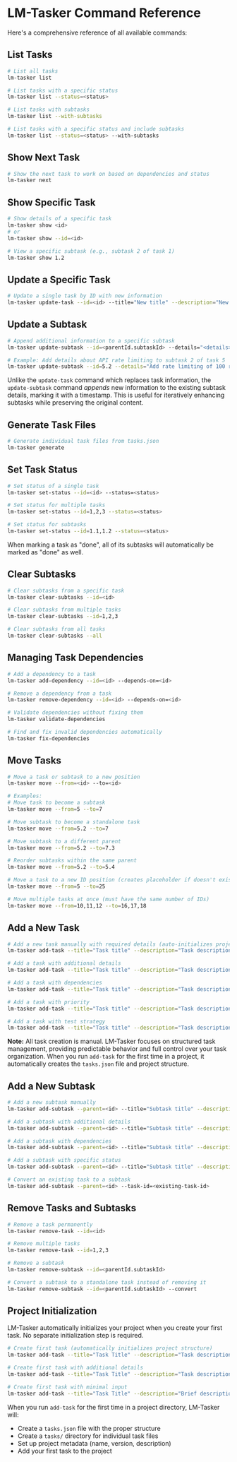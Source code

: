 # LM-Tasker Command Reference

Here's a comprehensive reference of all available commands:

## List Tasks

```bash
# List all tasks
lm-tasker list

# List tasks with a specific status
lm-tasker list --status=<status>

# List tasks with subtasks
lm-tasker list --with-subtasks

# List tasks with a specific status and include subtasks
lm-tasker list --status=<status> --with-subtasks
```

## Show Next Task

```bash
# Show the next task to work on based on dependencies and status
lm-tasker next
```

## Show Specific Task

```bash
# Show details of a specific task
lm-tasker show <id>
# or
lm-tasker show --id=<id>

# View a specific subtask (e.g., subtask 2 of task 1)
lm-tasker show 1.2
```

## Update a Specific Task

```bash
# Update a single task by ID with new information
lm-tasker update-task --id=<id> --title="New title" --description="New description" --details="New details"
```

## Update a Subtask

```bash
# Append additional information to a specific subtask
lm-tasker update-subtask --id=<parentId.subtaskId> --details="<details>"

# Example: Add details about API rate limiting to subtask 2 of task 5
lm-tasker update-subtask --id=5.2 --details="Add rate limiting of 100 requests per minute"
```

Unlike the `update-task` command which replaces task information, the `update-subtask` command _appends_ new information
to the existing subtask details, marking it with a timestamp. This is useful for iteratively enhancing subtasks while
preserving the original content.

## Generate Task Files

```bash
# Generate individual task files from tasks.json
lm-tasker generate
```

## Set Task Status

```bash
# Set status of a single task
lm-tasker set-status --id=<id> --status=<status>

# Set status for multiple tasks
lm-tasker set-status --id=1,2,3 --status=<status>

# Set status for subtasks
lm-tasker set-status --id=1.1,1.2 --status=<status>
```

When marking a task as "done", all of its subtasks will automatically be marked as "done" as well.

## Clear Subtasks

```bash
# Clear subtasks from a specific task
lm-tasker clear-subtasks --id=<id>

# Clear subtasks from multiple tasks
lm-tasker clear-subtasks --id=1,2,3

# Clear subtasks from all tasks
lm-tasker clear-subtasks --all
```

## Managing Task Dependencies

```bash
# Add a dependency to a task
lm-tasker add-dependency --id=<id> --depends-on=<id>

# Remove a dependency from a task
lm-tasker remove-dependency --id=<id> --depends-on=<id>

# Validate dependencies without fixing them
lm-tasker validate-dependencies

# Find and fix invalid dependencies automatically
lm-tasker fix-dependencies
```

## Move Tasks

```bash
# Move a task or subtask to a new position
lm-tasker move --from=<id> --to=<id>

# Examples:
# Move task to become a subtask
lm-tasker move --from=5 --to=7

# Move subtask to become a standalone task
lm-tasker move --from=5.2 --to=7

# Move subtask to a different parent
lm-tasker move --from=5.2 --to=7.3

# Reorder subtasks within the same parent
lm-tasker move --from=5.2 --to=5.4

# Move a task to a new ID position (creates placeholder if doesn't exist)
lm-tasker move --from=5 --to=25

# Move multiple tasks at once (must have the same number of IDs)
lm-tasker move --from=10,11,12 --to=16,17,18
```

## Add a New Task

```bash
# Add a new task manually with required details (auto-initializes project if tasks.json doesn't exist)
lm-tasker add-task --title="Task title" --description="Task description"

# Add a task with additional details
lm-tasker add-task --title="Task title" --description="Task description" --details="Implementation details"

# Add a task with dependencies
lm-tasker add-task --title="Task title" --description="Task description" --dependencies=1,2,3

# Add a task with priority
lm-tasker add-task --title="Task title" --description="Task description" --priority=high

# Add a task with test strategy
lm-tasker add-task --title="Task title" --description="Task description" --test-strategy="Testing approach"
```

**Note:** All task creation is manual. LM-Tasker focuses on structured task management, providing predictable behavior and full control over your task organization. When you run `add-task` for the first time in a project, it automatically creates the `tasks.json` file and project structure.

## Add a New Subtask

```bash
# Add a new subtask manually
lm-tasker add-subtask --parent=<id> --title="Subtask title" --description="Subtask description"

# Add a subtask with additional details
lm-tasker add-subtask --parent=<id> --title="Subtask title" --description="Subtask description" --details="Implementation details"

# Add a subtask with dependencies
lm-tasker add-subtask --parent=<id> --title="Subtask title" --description="Subtask description" --dependencies=1,2.1

# Add a subtask with specific status
lm-tasker add-subtask --parent=<id> --title="Subtask title" --description="Subtask description" --status=in-progress

# Convert an existing task to a subtask
lm-tasker add-subtask --parent=<id> --task-id=<existing-task-id>
```

## Remove Tasks and Subtasks

```bash
# Remove a task permanently
lm-tasker remove-task --id=<id>

# Remove multiple tasks
lm-tasker remove-task --id=1,2,3

# Remove a subtask
lm-tasker remove-subtask --id=<parentId.subtaskId>

# Convert a subtask to a standalone task instead of removing it
lm-tasker remove-subtask --id=<parentId.subtaskId> --convert
```

## Project Initialization

LM-Tasker automatically initializes your project when you create your first task. No separate initialization step is required.

```bash
# Create first task (automatically initializes project structure)
lm-tasker add-task --title="Task Title" --description="Task description"

# Create first task with additional details
lm-tasker add-task --title="Task Title" --description="Task description" --details="Implementation notes" --priority="high"

# Create first task with minimal input
lm-tasker add-task --title="Task Title" --description="Brief description"
```

When you run `add-task` for the first time in a project directory, LM-Tasker will:
- Create a `tasks.json` file with the proper structure
- Create a `tasks/` directory for individual task files
- Set up project metadata (name, version, description)
- Add your first task to the project


